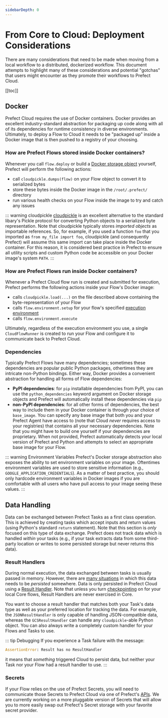 ```yaml
---
sidebarDepth: 0
---
```


# From Core to Cloud: Deployment Considerations

There are many considerations that need to be made when moving from a local workflow to a distributed, dockerized workflow.  This document attempts to highlight many of these considerations and potential "gotchas" that users might encounter as they promote their workflows to Prefect Cloud.

[[toc]]

## Docker

Prefect Cloud requires the use of Docker containers.  Docker provides an excellent industry-standard abstraction for packaging up code along with all of its dependencies for runtime consistency in diverse environments.  Ultimately, to deploy a Flow to Cloud it needs to be "packaged up" inside a Docker image that is then pushed to a registry of your choosing.  

### How are Prefect Flows stored inside Docker containers?

Whenever you call `flow.deploy` or build a [Docker storage object](../api/unreleased/environments/storage.html#docker) yourself, Prefect will perform the following actions:

- call `cloudpickle.dumps(flow)` on your Flow object to convert it to serialized bytes
- store these bytes inside the Docker image in the `/root/.prefect/` directory
- run various health checks on your Flow inside the image to try and catch any issues

::: warning cloudpickle
[cloudpickle](https://github.com/cloudpipe/cloudpickle) is an excellent alternative to the standard libary's Pickle protocol for converting Python objects to a serialized byte representation.  Note that cloudpickle typically stores _imported objects_ as importable references.  So, for example, if you used a function `foo` that you imported as `from my_file import foo`, cloudpickle (and consequently Prefect) will assume this same import can take place inside the Docker container.  For this reason, it is considered best practice in Prefect to ensure all utility scripts and custom Python code be accessible on your Docker image's system `PATH`.
:::

### How are Prefect Flows run inside Docker containers?

Whenever a Prefect Cloud flow run is created and submitted for execution, Prefect performs the following actions inside your Flow's Docker image:
- calls `cloudpickle.load(...)` on the file described above containing the byte-representation of your Flow
- calls `flow.environment.setup` for your flow's specified [execution environment](../api/unreleased/environments/execution.html)
- calls `flow.environment.execute` 

Ultimately, regardless of the execution environment you use, a single `CloudFlowRunner` is created to run your Flow and configure it to communicate back to Prefect Cloud.

### Dependencies

Typically Prefect Flows have many dependencies; sometimes these dependencies are popular public Python packages, othertimes they are intricate non-Python bindings.  Either way, Docker provides a convenient abstraction for handling all forms of Flow dependencies:

- **PyPI dependencies**: for `pip` installable dependencies from PyPI, you can use the `python_dependencies` keyword argument on Docker storage objects and Prefect will automatically install these dependencies via `pip`
- **non-PyPI dependencies**: for all other forms of dependencies, the best way to include them in your Docker container is through your choice of `base_image`.  You can specify any base image that both you and your Prefect Agent have access to (note that Cloud _never_ requires access to your registries) that contains all your necessary dependencies.  Note that you might have to build one yourself if your dependencies are proprietary.  When not provided, Prefect automatically detects your local version of Prefect and Python and attempts to select an appropriate base image for your Flow.

::: warning Environment Variables
Prefect's Docker storage abstraction also exposes the ability to set environment variables on your image.  Oftentimes environment variables are used to store sensitive information (e.g., `GOOGLE_APPLICATION_CREDENTIALS`).  As a matter of best practice, you should only hardcode environment variables in Docker images if you are comfortable with all users who have pull access to your image seeing these values.
:::

## Data Handling

Data can be exchanged between Prefect Tasks as a first class operation.  This is achieved by creating tasks which accept inputs and return values (using Python's standard `return` statement).  Note that this section is _only_ focused on this type of data exchange.  Prefect does not track data which is handled _within_ your tasks (e.g., if your task extracts data from some third-party location or writes to some persisted storage but never returns this data).

### Result Handlers

During normal execution, the data exchanged between tasks is usually passed in memory.  However, there are [many situations](dataflow.html#when-is-data-persisted) in which this data needs to be _persisted_ somewhere.  Data is only persisted in Prefect Cloud using a [Result Handler](../core/concepts/results.html). Note that unless you turn [checkpointing](../core/concepts/persistence.html#checkpointing) on for your local Core flows, Result Handlers are never exercised in Core.

You want to choose a result handler that matches both your Task's data type as well as your preferred location for tracking the data.  For example, the `JSONResultHandler` is only capable of handling JSON-compatible data, whereas the `GCSResultHandler` can handle any `cloudpickle`-able Python object.  You can also always write a completely custom handler for your Flows and Tasks to use.

::: tip Debugging
If you experience a Task failure with the message:
```python
AssertionError: Result has no ResultHandler
```
it means that _something_ triggered Cloud to persist data, but neither your Task nor your Flow had a result handler to use.
:::

### Secrets

If your Flow relies on the use of Prefect Secrets, you will need to communicate those Secrets to Prefect Cloud via one of Prefect's [APIs](concepts/secrets.html#cloud-execution).  We are currently working on a more pluggable version of Secrets that will allow you to more easily swap out Prefect's Secret storage with your favorite secret provider.

